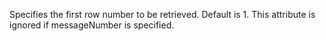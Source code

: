 Specifies the first row number to be retrieved. Default is 1. This attribute is ignored if
messageNumber is specified.
